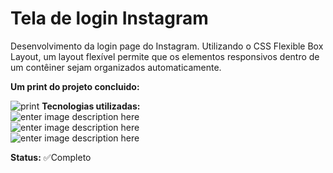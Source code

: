 # Tela de login Instagram 

Desenvolvimento da login page do Instagram. Utilizando o CSS Flexible Box Layout, um layout flexível permite que os elementos responsivos dentro de um contêiner sejam organizados automaticamente.


   
 **Um print do projeto concluido:** 
 
![print](https://user-images.githubusercontent.com/52001215/155026598-52471c02-1dc5-47ef-9df3-bec7bd099348.jpg)
**Tecnologias utilizadas:** <br>
![enter image description here](https://img.shields.io/badge/HTML5-E34F26?style=for-the-badge&logo=html5&logoColor=white) <br>
![enter image description here](https://img.shields.io/badge/CSS3-1572B6?style=for-the-badge&logo=css3&logoColor=white)<br>
![enter image description here](https://img.shields.io/badge/Visual_Studio_Code-0078D4?style=for-the-badge&logo=visual%20studio%20code&logoColor=white)


**Status:** ✅Completo
